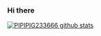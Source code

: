 ### Hi there 
[![PIPIPIG233666 github stats](https://github-readme-stats.vercel.app/api?username=ppooopppooo)](https://github.com/ppooopppooo)

<!--
**ppooopppooo/ppooopppooo** is a ✨ _special_ ✨ repository because its `README.md` (this file) appears on your GitHub profile.
Here are some ideas to get you started:
- 🔭 I’m currently working on ...
- 🌱 I’m currently learning ...
- 👯 I’m looking to collaborate on ...
- 🤔 I’m looking for help with ...
- 💬 Ask me about ...
- 📫 How to reach me: ...
- 😄 Pronouns: ...
- ⚡ Fun fact: ...
-->
